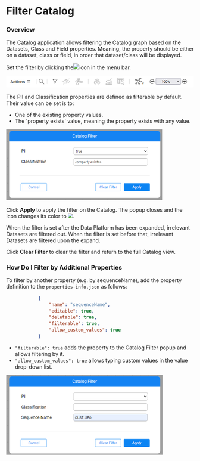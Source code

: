 # Filter Catalog

### Overview

The Catalog application allows filtering the Catalog graph based on the Datasets, Class and Field properties.  Meaning, the property should be either on a dataset, class or field, in order that dataset/class will be displayed.

Set the filter by clicking the![](images/filter.png)icon in the menu bar. 

<img src="images/menu_bar.png" style="zoom:85%;" />

The PII and Classification properties are defined as filterable by default. Their value can be set is to:

*  One of the existing property values.
*  The 'property exists' value, meaning the property exists with any value.

<img src="images/catalog_filter.png" style="zoom:70%;" />

Click **Apply** to apply the filter on the Catalog. The popup closes and the icon changes its color to <img src="images/filter_selected.png" style="zoom:80%;" />. 

When the filter is set after the Data Platform has been expanded, irrelevant Datasets are filtered out. When the filter is set before that, irrelevant Datasets are filtered upon the expand. 

Click **Clear Filter** to clear the filter and return to the full Catalog view.



### How Do I Filter by Additional Properties

To filter by another property (e.g. by sequenceName), add the property definition to the `properties-info.json` as follows:

~~~json
            {
                "name": "sequenceName",
                "editable": true,
                "deletable": true,
                "filterable": true,
                "allow_custom_values": true
            }
~~~

* `"filterable": true` adds the property to the Catalog Filter popup and allows filtering by it.
* `"allow_custom_values": true` allows typing custom values in the value drop-down list.

<img src="images/catalog_filter_with_seq.png" style="zoom:70%;" />



